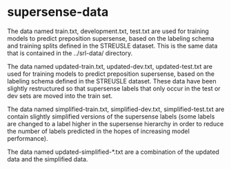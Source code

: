 # supersense-data

The data named train.txt, development.txt, test.txt are used for training models to predict preposition supersense, based on the labeling schema and training splits defined in the STREUSLE dataset. This is the same data that is contained in the ../srl-data/ directory.

The data named updated-train.txt, updated-dev.txt, updated-test.txt are used for training models to predict preposition supersense, based on the labeling schema defined in the STREUSLE dataset. These data have been slightly restructured so that supersense labels that only occur in the test or dev sets are moved into the train set.

The data named simplified-train.txt, simplified-dev.txt, simplified-test.txt are contain slightly simplified versions of the supersense labels (some labels are changed to a label higher in the supersense hierarchy in order to reduce the number of labels predicted in the hopes of increasing model performance).

The data named updated-simplified-*.txt are a combination of the updated data and the simplified data.